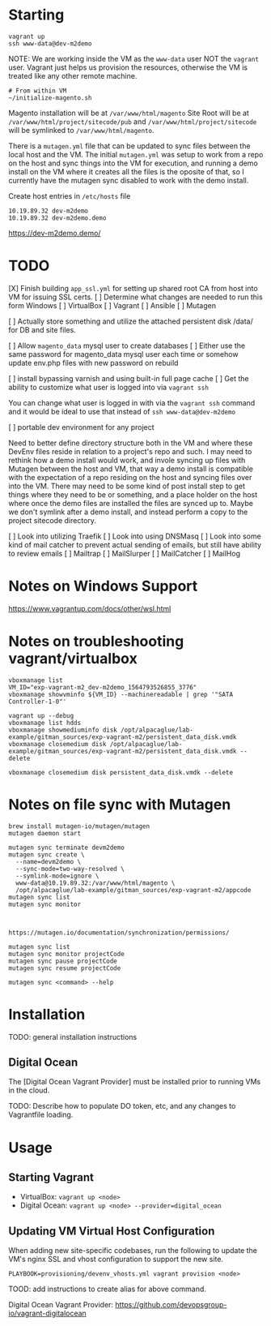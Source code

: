 # Starting

    vagrant up
    ssh www-data@dev-m2demo

NOTE:
We are working inside the VM as the `www-data` user NOT the `vagrant` user. Vagrant just helps us provision the resources, otherwise the VM is treated like any other remote machine.

    # From within VM
    ~/initialize-magento.sh

Magento installation will be at `/var/www/html/magento`
Site Root will be at `/var/www/html/project/sitecode/pub` and `/var/www/html/project/sitecode` will be symlinked to `/var/www/html/magento`.

There is a `mutagen.yml` file that can be updated to sync files between the local host and the VM. The initial `mutagen.yml` was setup to work from a repo on the host and sync things into the VM for execution, and running a demo install on the VM where it creates all the files is the oposite of that, so I currently have the mutagen sync disabled to work with the demo install.

Create host entries in `/etc/hosts` file

    10.19.89.32 dev-m2demo
    10.19.89.32 dev-m2demo.demo

https://dev-m2demo.demo/

# TODO
[X] Finish building `app_ssl.yml` for setting up shared root CA from host into VM for issuing SSL certs.
[ ] Determine what changes are needed to run this form Windows
    [ ] VirtualBox
    [ ] Vagrant
    [ ] Ansible
    [ ] Mutagen

[ ] Actually store something and utilize the attached persistent disk /data/ for DB and site files.

[ ] Allow `magento_data` mysql user to create databases
[ ] Either use the same password for magento_data mysql user each time or somehow update env.php files with new password on rebuild

[ ] install bypassing varnish and using built-in full page cache
[ ] Get the ability to customize what user is logged into via `vagrant ssh`

  You can change what user is logged in with via the `vagrant ssh` command and it would be ideal to use that instead of `ssh www-data@dev-m2demo`

[ ] portable dev environment for any project

  Need to better define directory structure both in the VM and where these DevEnv files reside in relation to a project's repo and such. I may need to rethink how a demo install would work, and invole syncing up files with Mutagen between the host and VM, that way a demo install is compatible with the expectation of a repo residing on the host and syncing files over into the VM. There may need to be some kind of post install step to get things where they need to be or something, and a place holder on the host where once the demo files are installed the files are synced up to. Maybe we don't symlink after a demo install, and instead perform a copy to the project sitecode directory.

[ ] Look into utilizing Traefik
[ ] Look into using DNSMasq
[ ] Look into some kind of mail catcher to prevent actual sending of emails, but still have ability to review emails
    [ ] Mailtrap
    [ ] MailSlurper
    [ ] MailCatcher
    [ ] MailHog



# Notes on Windows Support

https://www.vagrantup.com/docs/other/wsl.html

# Notes on troubleshooting vagrant/virtualbox

    vboxmanage list
    VM_ID="exp-vagrant-m2_dev-m2demo_1564793526855_3776"
    vboxmanage showvminfo ${VM_ID} --machinereadable | grep '"SATA Controller-1-0"' 

    vagrant up --debug
    vboxmanage list hdds
    vboxmanage showmediuminfo disk /opt/alpacaglue/lab-example/gitman_sources/exp-vagrant-m2/persistent_data_disk.vmdk
    vboxmanage closemedium disk /opt/alpacaglue/lab-example/gitman_sources/exp-vagrant-m2/persistent_data_disk.vmdk --delete

    vboxmanage closemedium disk persistent_data_disk.vmdk --delete

# Notes on file sync with Mutagen

    brew install mutagen-io/mutagen/mutagen
    mutagen daemon start
    
    mutagen sync terminate devm2demo
    mutagen sync create \
      --name=devm2demo \
      --sync-mode=two-way-resolved \
      --symlink-mode=ignore \
      www-data@10.19.89.32:/var/www/html/magento \
      /opt/alpacaglue/lab-example/gitman_sources/exp-vagrant-m2/appcode
    mutagen sync list
    mutagen sync monitor
    
    
    
    https://mutagen.io/documentation/synchronization/permissions/
    
    mutagen sync list
    mutagen sync monitor projectCode
    mutagen sync pause projectCode
    mutagen sync resume projectCode
    
    mutagen sync <command> --help

# Installation

TODO: general installation instructions

## Digital Ocean

The [Digital Ocean Vagrant Provider] must be installed prior to running VMs in the cloud.

TODO: Describe how to populate DO token, etc, and any changes to Vagrantfile loading.

# Usage

## Starting Vagrant

* VirtualBox: `vagrant up <node>`
* Digital Ocean: `vagrant up <node> --provider=digital_ocean`

## Updating VM Virtual Host Configuration

When adding new site-specific codebases, run the following to update the VM's nginx SSL and vhost configuration to support the new site.

```
PLAYBOOK=provisioning/devenv_vhosts.yml vagrant provision <node>
```

TOOD: add instructions to create alias for above command.















Digital Ocean Vagrant Provider: https://github.com/devopsgroup-io/vagrant-digitalocean